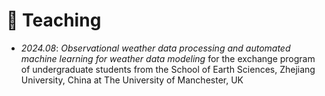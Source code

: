 # 📖 Teaching
- *2024.08*: *Observational weather data processing and automated machine learning for weather data modeling* for the exchange program of undergraduate students from the School of Earth Sciences, Zhejiang University, China at The University of Manchester, UK
